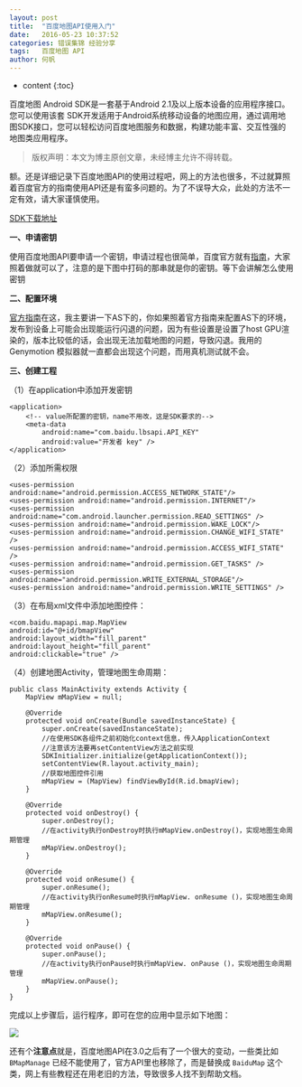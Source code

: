 ```yaml
---
layout: post
title:  "百度地图API使用入门"
date:   2016-05-23 10:37:52
categories: 错误集锦 经验分享
tags:	百度地图 API
author: 何帆
---
```


* content
{:toc}


百度地图 Android SDK是一套基于Android 2.1及以上版本设备的应用程序接口。 您可以使用该套 SDK开发适用于Android系统移动设备的地图应用，通过调用地图SDK接口，您可以轻松访问百度地图服务和数据，构建功能丰富、交互性强的地图类应用程序。



> 版权声明：本文为博主原创文章，未经博主允许不得转载。  

额。还是详细记录下百度地图API的使用过程吧，网上的方法也很多，不过就算照着百度官方的指南使用API还是有蛮多问题的。为了不误导大众，此处的方法不一定有效，请大家谨慎使用。

[SDK下载地址](http://developer.baidu.com/map/index.php?title=androidsdk/sdkandev-download)

**一、申请密钥**

使用百度地图API要申请一个密钥，申请过程也很简单，百度官方就有[指南](http://lbsyun.baidu.com/index.php?title=androidsdk/guide/key)，大家照着做就可以了，注意的是下图中打码的那串就是你的密钥。等下会讲解怎么使用密钥

**二、配置环境**

[官方指南](http://lbsyun.baidu.com/index.php?title=androidsdk/guide/buildproject#Android_Studio.E5.B7.A5.E7.A8.8B.E9.85.8D.E7.BD.AE.E6.96.B9.E6.B3.95)在这，我主要讲一下AS下的，你如果照着官方指南来配置AS下的环境，发布到设备上可能会出现能运行闪退的问题，因为有些设置是设置了host GPU渲染的，版本比较低的话，会出现无法加载地图的问题，导致闪退。我用的Genymotion 模拟器就一直都会出现这个问题，而用真机测试就不会。  

**三、创建工程**

（1）在application中添加开发密钥

    <application>  
    	<!-- value所配置的密钥，name不用改，这是SDK要求的-->
    	<meta-data  
    		android:name="com.baidu.lbsapi.API_KEY"  
    		android:value="开发者 key" />  
    </application>

（2）添加所需权限

    <uses-permission android:name="android.permission.ACCESS_NETWORK_STATE"/>
    <uses-permission android:name="android.permission.INTERNET"/>
    <uses-permission android:name="com.android.launcher.permission.READ_SETTINGS" />
    <uses-permission android:name="android.permission.WAKE_LOCK"/>
    <uses-permission android:name="android.permission.CHANGE_WIFI_STATE" />
    <uses-permission android:name="android.permission.ACCESS_WIFI_STATE" />
    <uses-permission android:name="android.permission.GET_TASKS" />
    <uses-permission android:name="android.permission.WRITE_EXTERNAL_STORAGE"/>
    <uses-permission android:name="android.permission.WRITE_SETTINGS" />

（3）在布局xml文件中添加地图控件：

    <com.baidu.mapapi.map.MapView  
    android:id="@+id/bmapView"  
    android:layout_width="fill_parent"  
    android:layout_height="fill_parent"  
    android:clickable="true" />

（4）创建地图Activity，管理地图生命周期：

    public class MainActivity extends Activity {  
	    MapView mMapView = null;  
	    
		@Override  
	    protected void onCreate(Bundle savedInstanceState) {  
		    super.onCreate(savedInstanceState);   
		    //在使用SDK各组件之前初始化context信息，传入ApplicationContext  
		    //注意该方法要再setContentView方法之前实现  
		    SDKInitializer.initialize(getApplicationContext());  
		    setContentView(R.layout.activity_main);  
		    //获取地图控件引用  
		    mMapView = (MapView) findViewById(R.id.bmapView);  
	    } 
 
	    @Override  
	    protected void onDestroy() {  
		    super.onDestroy();  
		    //在activity执行onDestroy时执行mMapView.onDestroy()，实现地图生命周期管理  
		    mMapView.onDestroy();  
	    }  

	    @Override  
	    protected void onResume() {  
		    super.onResume();  
		    //在activity执行onResume时执行mMapView. onResume ()，实现地图生命周期管理  
		    mMapView.onResume();  
	    }  

	    @Override  
	    protected void onPause() {  
		    super.onPause();  
		    //在activity执行onPause时执行mMapView. onPause ()，实现地图生命周期管理  
		    mMapView.onPause();  
	    }  
    }

完成以上步骤后，运行程序，即可在您的应用中显示如下地图：

![](http://ww2.sinaimg.cn/mw690/005JzrjDgw1f46zkg5suej30k00zktas.jpg)

还有个**注意点**就是，百度地图API在3.0之后有了一个很大的变动，一些类比如 `BMapManage` 已经不能使用了，官方API里也移除了，而是替换成 `BaiduMap` 这个类，网上有些教程还在用老旧的方法，导致很多人找不到帮助文档。
